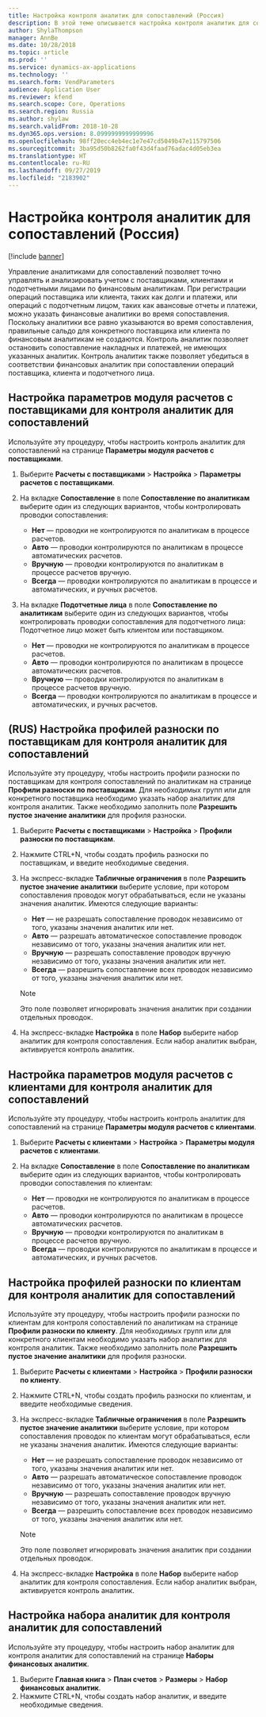 ```yaml
---
title: Настройка контроля аналитик для сопоставлений (Россия)
description: В этой теме описывается настройка контроля аналитик для сопоставлений в России.
author: ShylaThompson
manager: AnnBe
ms.date: 10/28/2018
ms.topic: article
ms.prod: ''
ms.service: dynamics-ax-applications
ms.technology: ''
ms.search.form: VendParameters
audience: Application User
ms.reviewer: kfend
ms.search.scope: Core, Operations
ms.search.region: Russia
ms.author: shylaw
ms.search.validFrom: 2018-10-28
ms.dyn365.ops.version: 8.0999999999999996
ms.openlocfilehash: 98ff20ecc4eb4ec1e7e47cd5049b47e115797506
ms.sourcegitcommit: 3ba95d50b8262fa0f43d4faad76adac4d05eb3ea
ms.translationtype: HT
ms.contentlocale: ru-RU
ms.lasthandoff: 09/27/2019
ms.locfileid: "2183902"
---
```

# <a name="set-up-dimension-control-for-settlements-russia"></a>Настройка контроля аналитик для сопоставлений (Россия)
[!include [banner](../includes/banner.md)]

Управление аналитиками для сопоставлений позволяет точно управлять и анализировать учетом с поставщиками, клиентами и подотчетными лицами по финансовым аналитикам. При регистрации операций поставщика или клиента, таких как долги и платежи, или операций с подотчетным лицом, таких как авансовые отчеты и платежи, можно указать финансовые аналитики во время сопоставления. Поскольку аналитики все равно указываются во время сопоставления, правильные сальдо для конкретного поставщика или клиента по финансовым аналитикам не создаются. Контроль аналитик позволяет остановить сопоставление накладных и платежей, не имеющих указанных аналитик. Контроль аналитик также позволяет убедиться в соответствии финансовых аналитик при сопоставлении операций поставщика, клиента и подотчетного лица.

## <a name="set-up-accounts-payable-parameters-for-dimensions-control-for-settlements"></a>Настройка параметров модуля расчетов с поставщиками для контроля аналитик для сопоставлений
Используйте эту процедуру, чтобы настроить контроль аналитик для сопоставлений на странице **Параметры модуля расчетов с поставщиками**.

1. Выберите **Расчеты с поставщиками** \> **Настройка** \> **Параметры расчетов с поставщиками**.
2. На вкладке **Сопоставление** в поле **Сопоставление по аналитикам** выберите один из следующих вариантов, чтобы контролировать проводки сопоставления:

    - **Нет** — проводки не контролируются по аналитикам в процессе расчетов.
    - **Авто** — проводки контролируются по аналитикам в процессе автоматических расчетов.
    - **Вручную** — проводки контролируются по аналитикам в процессе расчетов вручную.
    - **Всегда** — проводки контролируются по аналитикам в процессе и автоматических, и ручных расчетов.

3. На вкладке **Подотчетные лица** в поле **Сопоставление по аналитикам** выберите один из следующих вариантов, чтобы контролировать проводки сопоставления для подотчетного лица: Подотчетное лицо может быть клиентом или поставщиком.

    - **Нет** — проводки не контролируются по аналитикам в процессе расчетов.
    - **Авто** — проводки контролируются по аналитикам в процессе автоматических расчетов.
    - **Вручную** — проводки контролируются по аналитикам в процессе расчетов вручную.
    - **Всегда** — проводки контролируются по аналитикам в процессе и автоматических, и ручных расчетов.

## <a name="set-up-vendor-posting-profiles-for-dimensions-control-for-settlements"></a>(RUS) Настройка профилей разноски по поставщикам для контроля аналитик для сопоставлений
Используйте эту процедуру, чтобы настроить профили разноски по поставщикам для контроля сопоставлений по аналитикам на странице **Профили разноски по поставщикам**. Для необходимых групп или для конкретного поставщика необходимо указать набор аналитик для контроля аналитик. Также необходимо заполнить поле **Разрешить пустое значение аналитики** для профиля разноски.

1. Выберите **Расчеты с поставщиками** \> **Настройка** \> **Профили разноски по поставщикам**.
2. Нажмите CTRL+N, чтобы создать профиль разноски по поставщикам, и введите необходимые сведения.
3. На экспресс-вкладке **Табличные ограничения** в поле **Разрешить пустое значение аналитики** выберите условие, при котором сопоставления проводок могут обрабатываться, если не указаны значения аналитик. Имеются следующие варианты:

    - **Нет** — не разрешать сопоставление проводок независимо от того, указаны значения аналитик или нет.
    - **Авто** — разрешать автоматическое сопоставление проводок независимо от того, указаны значения аналитик или нет.
    - **Вручную** — разрешать сопоставление проводок вручную независимо от того, указаны значения аналитик или нет.
    - **Всегда** — разрешить сопоставление всех проводок независимо от того, указаны значения аналитик или нет.

    > [!NOTE]
    > Это поле позволяет игнорировать значения аналитик при создании отдельных проводок.

4. На экспресс-вкладке **Настройка** в поле **Набор** выберите набор аналитик для контроля сопоставления. Если набор аналитик выбран, активируется контроль аналитик.

## <a name="set-up-accounts-receivable-parameters-for-dimensions-control-for-settlements"></a>Настройка параметров модуля расчетов с клиентами для контроля аналитик для сопоставлений
Используйте эту процедуру, чтобы настроить контроль аналитик для сопоставлений на странице **Параметры модуля расчетов с клиентами**.

1. Выберите **Расчеты с клиентами** \> **Настройка** \> **Параметры модуля расчетов с клиентами**.
2. На вкладке **Сопоставление** в поле **Сопоставление по аналитикам** выберите один из следующих вариантов, чтобы контролировать проводки сопоставления по клиентам:

    - **Нет** — проводки не контролируются по аналитикам в процессе расчетов.
    - **Авто** — проводки контролируются по аналитикам в процессе автоматических расчетов.
    - **Вручную** — проводки контролируются по аналитикам в процессе расчетов вручную.
    - **Всегда** — проводки контролируются по аналитикам в процессе и автоматических, и ручных расчетов.

## <a name="set-up-customer-posting-profiles-for-dimensions-control-for-settlements"></a>Настройка профилей разноски по клиентам для контроля аналитик для сопоставлений
Используйте эту процедуру, чтобы настроить профили разноски по клиентам для контроля сопоставлений по аналитикам на странице **Профили разноски по клиенту**. Для необходимых групп или для конкретного клиентам необходимо указать набор аналитик для контроля аналитик. Также необходимо заполнить поле **Разрешить пустое значение аналитики** для профиля разноски.

1. Выберите **Расчеты с клиентами** \> **Настройка** \> **Профили разноски по клиенту**.
2. Нажмите CTRL+N, чтобы создать профиль разноски по клиентам, и введите необходимые сведения.
3. На экспресс-вкладке **Табличные ограничения** в поле **Разрешить пустое значение аналитики** выберите условие, при котором сопоставления проводок по клиентам могут обрабатываться, если не указаны значения аналитик. Имеются следующие варианты:

    - **Нет** — не разрешать сопоставление проводок независимо от того, указаны значения аналитик или нет.
    - **Авто** — разрешать автоматическое сопоставление проводок независимо от того, указаны значения аналитик или нет.
    - **Вручную** — разрешать сопоставление проводок вручную независимо от того, указаны значения аналитик или нет.
    - **Всегда** — разрешить сопоставление всех проводок независимо от того, указаны значения аналитик или нет.

    > [!NOTE]
    > Это поле позволяет игнорировать значения аналитик при создании отдельных проводок.

4. На экспресс-вкладке **Настройка** в поле **Набор** выберите набор аналитик для контроля сопоставления. Если набор аналитик выбран, активируется контроль аналитик.

## <a name="set-up-a-dimension-set-for-dimensions-control-for-settlements"></a>Настройка набора аналитик для контроля аналитик для сопоставлений
Используйте эту процедуру, чтобы настроить набор аналитик для контроля аналитик для сопоставлений на странице **Наборы финансовых аналитик**.

1. Выберите **Главная книга** \> **План счетов** \> **Размеры** \> **Набор финансовых аналитик**.
2. Нажмите CTRL+N, чтобы создать набор аналитик, и введите необходимые сведения.
